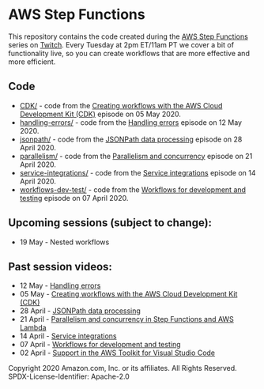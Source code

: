 # AWS Step Functions

This repository contains the code created during the [AWS Step Functions][step-functions] series on [Twitch][twitch]. Every Tuesday at 2pm ET/11am PT we cover a bit of functionality live, so you can create workflows that are more effective and more efficient.

## Code

* [CDK/](CDK) - code from the [Creating workflows with the AWS Cloud Development Kit (CDK)][cdk] episode on 05 May 2020.
* [handling-errors/](handling-errors) - code from the [Handling errors][handling-errors] episode on 12 May 2020.
* [jsonpath/](jsonpath) - code from the [JSONPath data processing][jsonpath] episode on 28 April 2020.
* [parallelism/](parallelism) - code from the [Parallelism and concurrency][parallelism-concurrency] episode on 21 April 2020.
* [service-integrations/](service-integrations) - code from the [Service integrations][service-integrations] episode on 14 April 2020.
* [workflows-dev-test/](workflows-dev-test) - code from the [Workflows for development and testing][workflows] episode on 07 April 2020.

## Upcoming sessions (subject to change):

* 19 May - Nested workflows

## Past session videos:

* 12 May - [Handling errors][handling-errors]
* 05 May - [Creating workflows with the AWS Cloud Development Kit (CDK)][cdk]
* 28 April - [JSONPath data processing][jsonpath]
* 21 April - [Parallelism and concurrency in Step Functions and AWS Lambda][parallelism-concurrency]
* 14 April - [Service integrations][service-integrations]
* 07 April - [Workflows for development and testing][workflows]
* 02 April - [Support in the AWS Toolkit for Visual Studio Code][toolkit-support]

Copyright 2020 Amazon.com, Inc. or its affiliates. All Rights Reserved.
SPDX-License-Identifier: Apache-2.0

[iam]: https://aws.amazon.com/iam/
[step-functions]: https://aws.amazon.com/step-functions/
[twitch]: https://twitch.tv/aws/

[cdk]: https://youtu.be/T9iehMn5xHw
[handling-errors]: https://youtu.be/PyClhjMVGY8
[jsonpath]: https://youtu.be/QpZ6IdKvOdw
[parallelism-concurrency]: https://youtu.be/At5mw8T2riY
[service-integrations]: https://youtu.be/01IL3_pG3KQ
[toolkit-support]: https://youtu.be/1RJtCKpdELQ
[workflows]: https://youtu.be/X79vSGi3qGU

